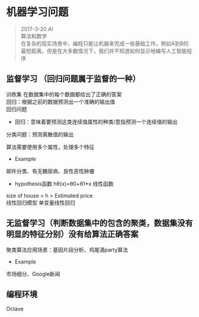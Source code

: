 # 机器学习问题

> 2017-3-20 
AI  
算法和数学  
在复杂的现实场景中，编程只能让机器来完成一些基础工作，例如A到B的最短距离。但是在大多数情况下，我们并不知道如何显示地编写人工智能程序  

## 监督学习 （回归问题属于监督的一种）
训练集
在数据集中的每个数据都给出了正确的答案  
回归：根据之前的数据预测出一个准确的输出值  
回归问题
* 回归：意味着要预测这类连续值属性的种类/意指预测一个连续值的输出

分类问题：预测离散值的输出

算法需要使用多个属性，处理多个特征
 
* Example

邮件分类、有无糖尿病、良性恶性肿瘤


* hypothesis函数 hθ(x)=θ0+θ1*x 线性函数

size of house > h > Estimated price  
线性回归模型
单变量线性回归



## 无监督学习（判断数据集中的包含的聚类，数据集没有明显的特征分别）没有给算法正确答案

聚类算法应用场景：基因片段分析、鸡尾酒party算法

* Example

市场细分、Google新闻

## 编程环境

Octave
